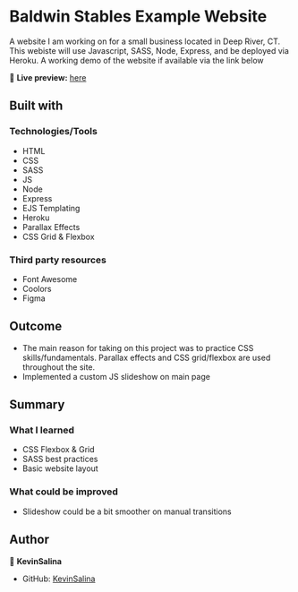 # Baldwin Stables Example Website
A website I am working on for a small business located in Deep River, CT.
This webiste will use Javascript, SASS, Node, Express, and be deployed via Heroku.
A working demo of the website if available via the link below

🔗 **Live preview:** [here](https://kevinsalina.github.io/BaldwinStables/)

## Built with

### Technologies/Tools

* HTML
* CSS
* SASS
* JS
* Node
* Express
* EJS Templating
* Heroku
* Parallax Effects
* CSS Grid & Flexbox

### Third party resources
* Font Awesome
* Coolors
* Figma

## Outcome

* The main reason for taking on this project was to practice CSS skills/fundamentals. Parallax effects and CSS grid/flexbox are used throughout the site. 
* Implemented a custom JS slideshow on main page

## Summary

### What I learned

* CSS Flexbox & Grid
* SASS best practices
* Basic website layout

### What could be improved

* Slideshow could be a bit smoother on manual transitions

## Author

👤 **KevinSalina**
* GitHub: [KevinSalina](https://github.com/KevinSalina)